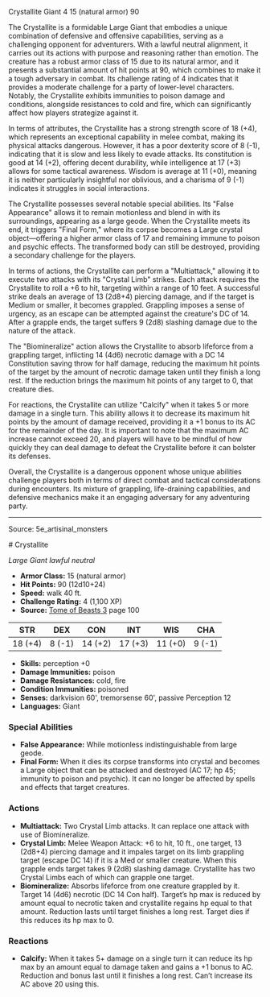 <MonsterName/>Crystallite</MonsterName>
<CreatureType/>Giant</CreatureType>
<CR/>4</CR>
<AC/>15 (natural armor)</AC>
<HP/>90</HP>
<summary>The Crystallite is a formidable Large Giant that embodies a unique combination of defensive and offensive capabilities, serving as a challenging opponent for adventurers. With a lawful neutral alignment, it carries out its actions with purpose and reasoning rather than emotion. The creature has a robust armor class of 15 due to its natural armor, and it presents a substantial amount of hit points at 90, which combines to make it a tough adversary in combat. Its challenge rating of 4 indicates that it provides a moderate challenge for a party of lower-level characters. Notably, the Crystallite exhibits immunities to poison damage and conditions, alongside resistances to cold and fire, which can significantly affect how players strategize against it.</summary>

<detail>

In terms of attributes, the Crystallite has a strong strength score of 18 (+4), which represents an exceptional capability in melee combat, making its physical attacks dangerous. However, it has a poor dexterity score of 8 (-1), indicating that it is slow and less likely to evade attacks. Its constitution is good at 14 (+2), offering decent durability, while intelligence at 17 (+3) allows for some tactical awareness. Wisdom is average at 11 (+0), meaning it is neither particularly insightful nor oblivious, and a charisma of 9 (-1) indicates it struggles in social interactions.

The Crystallite possesses several notable special abilities. Its "False Appearance" allows it to remain motionless and blend in with its surroundings, appearing as a large geode. When the Crystallite meets its end, it triggers "Final Form," where its corpse becomes a Large crystal object—offering a higher armor class of 17 and remaining immune to poison and psychic effects. The transformed body can still be destroyed, providing a secondary challenge for the players.

In terms of actions, the Crystallite can perform a "Multiattack," allowing it to execute two attacks with its "Crystal Limb" strikes. Each attack requires the Crystallite to roll a +6 to hit, targeting within a range of 10 feet. A successful strike deals an average of 13 (2d8+4) piercing damage, and if the target is Medium or smaller, it becomes grappled. Grappling imposes a sense of urgency, as an escape can be attempted against the creature's DC of 14. After a grapple ends, the target suffers 9 (2d8) slashing damage due to the nature of the attack. 

The "Biomineralize" action allows the Crystallite to absorb lifeforce from a grappling target, inflicting 14 (4d6) necrotic damage with a DC 14 Constitution saving throw for half damage, reducing the maximum hit points of the target by the amount of necrotic damage taken until they finish a long rest. If the reduction brings the maximum hit points of any target to 0, that creature dies.

For reactions, the Crystallite can utilize "Calcify" when it takes 5 or more damage in a single turn. This ability allows it to decrease its maximum hit points by the amount of damage received, providing it a +1 bonus to its AC for the remainder of the day. It is important to note that the maximum AC increase cannot exceed 20, and players will have to be mindful of how quickly they can deal damage to defeat the Crystallite before it can bolster its defenses.

Overall, the Crystallite is a dangerous opponent whose unique abilities challenge players both in terms of direct combat and tactical considerations during encounters. Its mixture of grappling, life-draining capabilities, and defensive mechanics make it an engaging adversary for any adventuring party.</detail>



---

Source: 5e_artisinal_monsters

<statblock>
# Crystallite

*Large* *Giant* *lawful neutral*

- **Armor Class:** 15 (natural armor)
- **Hit Points:** 90 (12d10+24)
- **Speed:** walk 40 ft.
- **Challenge Rating:** 4 (1,100 XP)
- **Source:** [Tome of Beasts 3](https://koboldpress.com/kpstore/product/tome-of-beasts-3-for-5th-edition/) page 100

| STR | DEX | CON | INT | WIS | CHA |
| --- | --- | --- | --- | --- | --- |
| 18 (+4) | 8 (-1) | 14 (+2) | 17 (+3) | 11 (+0) | 9 (-1) |

- **Skills:** perception +0
- **Damage Immunities:** poison
- **Damage Resistances:** cold, fire
- **Condition Immunities:** poisoned
- **Senses:** darkvision 60', tremorsense 60', passive Perception 12
- **Languages:** Giant

### Special Abilities

- **False Appearance:** While motionless indistinguishable from large geode.
- **Final Form:** When it dies its corpse transforms into crystal and becomes a Large object that can be attacked and destroyed (AC 17; hp 45; immunity to poison and psychic). It can no longer be affected by spells and effects that target creatures.

### Actions

- **Multiattack:** Two Crystal Limb attacks. It can replace one attack with use of Biomineralize.
- **Crystal Limb:** Melee Weapon Attack: +6 to hit, 10 ft., one target, 13 (2d8+4) piercing damage and it impales target on its limb grappling target (escape DC 14) if it is a Med or smaller creature. When this grapple ends target takes 9 (2d8) slashing damage. Crystallite has two Crystal Limbs each of which can grapple one target.
- **Biomineralize:** Absorbs lifeforce from one creature grappled by it. Target 14 (4d6) necrotic (DC 14 Con half). Target’s hp max is reduced by amount equal to necrotic taken and crystallite regains hp equal to that amount. Reduction lasts until target finishes a long rest. Target dies if this reduces its hp max to 0.

### Reactions

- **Calcify:** When it takes 5+ damage on a single turn it can reduce its hp max by an amount equal to damage taken and gains a +1 bonus to AC. Reduction and bonus last until it finishes a long rest. Can’t increase its AC above 20 using this.


</statblock>


